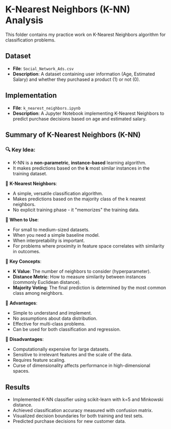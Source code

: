 # K-Nearest Neighbors (K-NN) Analysis

This folder contains my practice work on K-Nearest Neighbors algorithm for classification problems.

## Dataset

- **File**: `Social_Network_Ads.csv`
- **Description**: A dataset containing user information (Age, Estimated Salary) and whether they purchased a product (1) or not (0).

## Implementation

- **File**: `k_nearest_neighbors.ipynb`
- **Description**: A Jupyter Notebook implementing K-Nearest Neighbors to predict purchase decisions based on age and estimated salary.

## Summary of K-Nearest Neighbors (K-NN)

### 🔍 Key Idea:

- K-NN is a **non-parametric**, **instance-based** learning algorithm.
- It makes predictions based on the **k** most similar instances in the training dataset.

🔸 **K-Nearest Neighbors**:

- A simple, versatile classification algorithm.
- Makes predictions based on the majority class of the k nearest neighbors.
- No explicit training phase - it "memorizes" the training data.

🔸 **When to Use**:

- For small to medium-sized datasets.
- When you need a simple baseline model.
- When interpretability is important.
- For problems where proximity in feature space correlates with similarity in outcomes.

🔸 **Key Concepts**:

- **K Value**: The number of neighbors to consider (hyperparameter).
- **Distance Metric**: How to measure similarity between instances (commonly Euclidean distance).
- **Majority Voting**: The final prediction is determined by the most common class among neighbors.

🔸 **Advantages**:

- Simple to understand and implement.
- No assumptions about data distribution.
- Effective for multi-class problems.
- Can be used for both classification and regression.

🔸 **Disadvantages**:

- Computationally expensive for large datasets.
- Sensitive to irrelevant features and the scale of the data.
- Requires feature scaling.
- Curse of dimensionality affects performance in high-dimensional spaces.

## Results

- Implemented K-NN classifier using scikit-learn with k=5 and Minkowski distance.
- Achieved classification accuracy measured with confusion matrix.
- Visualized decision boundaries for both training and test sets.
- Predicted purchase decisions for new customer data.
